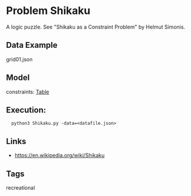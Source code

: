 # Problem Shikaku

A logic puzzle. See "Shikaku as a Constraint Problem" by Helmut Simonis.

## Data Example
  grid01.json

## Model
  constraints: [Table](http://pycsp.org/documentation/constraints/Table)

## Execution:
```
  python3 Shikaku.py -data=<datafile.json>
```

## Links
 - https://en.wikipedia.org/wiki/Shikaku

## Tags
  recreational
